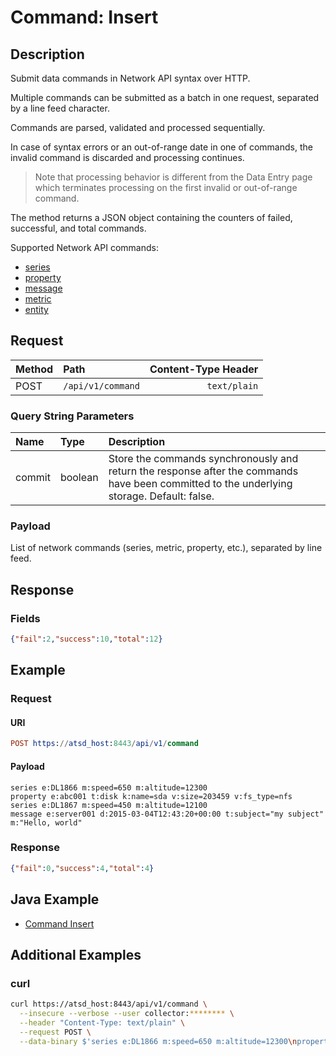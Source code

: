# Command: Insert

## Description

Submit data commands in Network API syntax over HTTP.

Multiple commands can be submitted as a batch in one request, separated by a line feed character.

Commands are parsed, validated and processed sequentially.

In case of syntax errors or an out-of-range date in one of commands, the invalid command is discarded and processing continues.

> Note that processing behavior is different from the Data Entry page which terminates processing on the first invalid or out-of-range command.

The method returns a JSON object containing the counters of failed, successful, and total commands.

Supported Network API commands:

* [series](../../../api/network/series.md)
* [property](../../../api/network/property.md)
* [message](../../../api/network/message.md)
* [metric](../../../api/network/metric.md)
* [entity](../../../api/network/entity.md)

## Request

| **Method** | **Path** | **Content-Type Header**|
|:---|:---|---:|
| POST | `/api/v1/command` | `text/plain` |

### Query String Parameters

| **Name** | **Type** | **Description** |
|:---|:---|:---|
| commit   | boolean   | Store the commands synchronously and return the response after the commands have been committed to the underlying storage. Default: false.|

### Payload

List of network commands (series, metric, property, etc.), separated by line feed.

## Response

### Fields

```json
{"fail":2,"success":10,"total":12}
```

## Example

### Request

#### URI

```elm
POST https://atsd_host:8443/api/v1/command
```

#### Payload

```ls
series e:DL1866 m:speed=650 m:altitude=12300
property e:abc001 t:disk k:name=sda v:size=203459 v:fs_type=nfs
series e:DL1867 m:speed=450 m:altitude=12100
message e:server001 d:2015-03-04T12:43:20+00:00 t:subject="my subject" m:"Hello, world"
```

### Response

```json
{"fail":0,"success":4,"total":4}
```

## Java Example

* [Command Insert](examples/DataApiCommandInsertExample.java)

## Additional Examples

### curl

```bash
curl https://atsd_host:8443/api/v1/command \
  --insecure --verbose --user collector:******** \
  --header "Content-Type: text/plain" \
  --request POST \
  --data-binary $'series e:DL1866 m:speed=650 m:altitude=12300\nproperty e:abc001 t:disk k:name=sda v:size=203459 v:fs_type=nfs'
```

